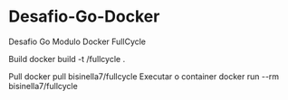 # Desafio-Go-Docker
Desafio Go Modulo Docker FullCycle

Build
docker build -t <seu-user>/fullcycle .

Pull
docker pull bisinella7/fullcycle
Executar o container
docker run --rm bisinella7/fullcycle
